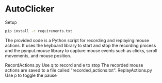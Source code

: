 # AutoClicker

Setup
```bash
pip install -r requirements.txt
```

The provided code is a Python script for recording and replaying mouse actions. It uses the keyboard library to start and stop the recording process and the pynput.mouse library to capture mouse events such as clicks, scroll movements, and mouse position.

RecordActions.py
Use q to record and e to stop
The recorded mouse actions are saved to a file called "recorded_actions.txt". 
ReplayActions.py
Use p to toggle the pause

